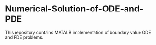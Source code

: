 # Numerical-Solution-of-ODE-and-PDE

This repository contains MATALB implementation of boundary value ODE and PDE problems.